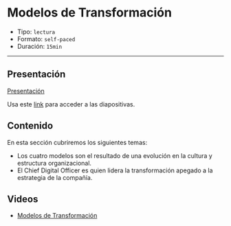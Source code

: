 # Modelos de Transformación

* Tipo: `lectura`
* Formato: `self-paced`
* Duración: `15min`

***

## Presentación

[Presentación](https://docs.google.com/presentation/d/e/2PACX-1vSUmzTeEUQJKYjjhNkIa_6o4K3dWXA-LmJxq7Jd_xo5KYH7xVMzlbG5Q1PLMLVtt5eXct2_lc7aGt_r/pub?start=false&loop=false&delayms=3000)

Usa este [link](https://docs.google.com/presentation/d/17_hVyh0_L6FFKQqwVi9K4BxqO0hAIZlb-UKbm8dqMPE/edit#slide=id.g3b49bd5f4f_0_6)
para acceder a las diapositivas.

## Contenido

En esta sección cubriremos los siguientes temas:

* Los cuatro modelos son el resultado de una evolución en la cultura y
  estructura organizacional.
* El Chief Digital Officer es quien lidera la transformación apegado a la
  estrategia de la compañía.

## Videos

* [Modelos de Transformación](https://www.useloom.com/share/b2e25fa0fd5a4a3dbd55f4a0e3577581)
